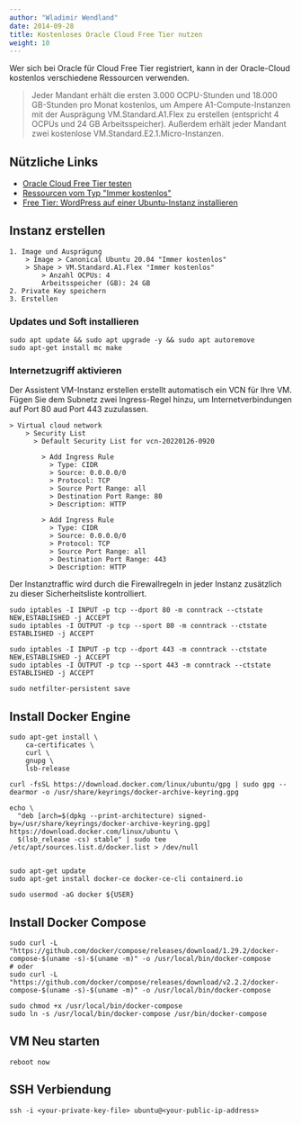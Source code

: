 ```yaml
---
author: "Wladimir Wendland"
date: 2014-09-28
title: Kostenloses Oracle Cloud Free Tier nutzen
weight: 10
---
```


Wer sich bei Oracle für Cloud Free Tier registriert, kann in der Oracle-Cloud kostenlos verschiedene Ressourcen verwenden.

> Jeder Mandant erhält die ersten 3.000 OCPU-Stunden und 18.000 GB-Stunden pro Monat kostenlos, um Ampere A1-Compute-Instanzen mit der Ausprägung VM.Standard.A1.Flex zu erstellen (entspricht 4 OCPUs und 24 GB Arbeitsspeicher). Außerdem erhält jeder Mandant zwei kostenlose VM.Standard.E2.1.Micro-Instanzen.

## Nützliche Links

- [Oracle Cloud Free Tier testen](https://developer.oracle.com/de/free/)
- [Ressourcen vom Typ "Immer kostenlos"](https://docs.oracle.com/de-de/iaas/Content/FreeTier/freetier_topic-Always_Free_Resources.htm)
- [Free Tier: WordPress auf einer Ubuntu-Instanz installieren](https://docs.oracle.com/de-de/iaas/developer-tutorials/tutorials/wp-on-ubuntu/01-summary.htm)

## Instanz erstellen
~~~
1. Image und Ausprägung 
    > Image > Canonical Ubuntu 20.04 "Immer kostenlos"
    > Shape > VM.Standard.A1.Flex "Immer kostenlos"
        > Anzahl OCPUs: 4
        Arbeitsspeicher (GB): 24 GB
2. Private Key speichern
3. Erstellen
~~~

### Updates und Soft installieren
~~~shell
sudo apt update && sudo apt upgrade -y && sudo apt autoremove
sudo apt-get install mc make
~~~


### Internetzugriff aktivieren

Der Assistent VM-Instanz erstellen erstellt automatisch ein VCN für Ihre VM. 
Fügen Sie dem Subnetz zwei Ingress-Regel hinzu, um Internetverbindungen auf Port 80 aud Port 443 zuzulassen.

~~~
> Virtual cloud network
    > Security List 
      > Default Security List for vcn-20220126-0920
      
        > Add Ingress Rule
          > Type: CIDR
          > Source: 0.0.0.0/0
          > Protocol: TCP
          > Source Port Range: all
          > Destination Port Range: 80
          > Description: HTTP
          
        > Add Ingress Rule
          > Type: CIDR
          > Source: 0.0.0.0/0
          > Protocol: TCP
          > Source Port Range: all
          > Destination Port Range: 443
          > Description: HTTP
~~~

Der Instanztraffic wird durch die Firewallregeln in jeder Instanz zusätzlich zu dieser Sicherheitsliste kontrolliert.

~~~shell
sudo iptables -I INPUT -p tcp --dport 80 -m conntrack --ctstate NEW,ESTABLISHED -j ACCEPT
sudo iptables -I OUTPUT -p tcp --sport 80 -m conntrack --ctstate ESTABLISHED -j ACCEPT

sudo iptables -I INPUT -p tcp --dport 443 -m conntrack --ctstate NEW,ESTABLISHED -j ACCEPT
sudo iptables -I OUTPUT -p tcp --sport 443 -m conntrack --ctstate ESTABLISHED -j ACCEPT

sudo netfilter-persistent save
~~~

## Install Docker Engine
~~~shell
sudo apt-get install \
    ca-certificates \
    curl \
    gnupg \
    lsb-release

curl -fsSL https://download.docker.com/linux/ubuntu/gpg | sudo gpg --dearmor -o /usr/share/keyrings/docker-archive-keyring.gpg

echo \
  "deb [arch=$(dpkg --print-architecture) signed-by=/usr/share/keyrings/docker-archive-keyring.gpg] https://download.docker.com/linux/ubuntu \
  $(lsb_release -cs) stable" | sudo tee /etc/apt/sources.list.d/docker.list > /dev/null


sudo apt-get update
sudo apt-get install docker-ce docker-ce-cli containerd.io

sudo usermod -aG docker ${USER}
~~~

## Install Docker Compose
~~~shell
sudo curl -L "https://github.com/docker/compose/releases/download/1.29.2/docker-compose-$(uname -s)-$(uname -m)" -o /usr/local/bin/docker-compose
# oder
sudo curl -L "https://github.com/docker/compose/releases/download/v2.2.2/docker-compose-$(uname -s)-$(uname -m)" -o /usr/local/bin/docker-compose

sudo chmod +x /usr/local/bin/docker-compose
sudo ln -s /usr/local/bin/docker-compose /usr/bin/docker-compose
~~~

## VM Neu starten
~~~shell
reboot now
~~~

## SSH Verbiendung
~~~shell
ssh -i <your-private-key-file> ubuntu@<your-public-ip-address>
~~~